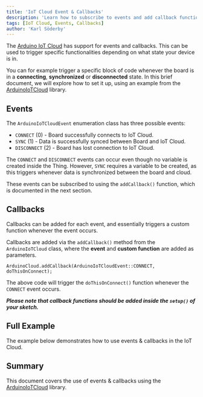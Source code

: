 ```yaml
---
title: 'IoT Cloud Event & Callbacks'
description: 'Learn how to subscribe to events and add callback functions.'
tags: [IoT Cloud, Events, Callbacks]
author: 'Karl Söderby'
---
```


The [Arduino IoT Cloud](https://create.arduino.cc/iot/) has support for events and callbacks. This can be used to trigger specific functionalities depending on what state your device is in. 

You can for example trigger a specific block of code whenever the board is in a **connecting**, **synchronized** or **disconnected** state. In this brief document, we will explore how to set it up, using an example from the [ArduinoIoTCloud](https://github.com/arduino-libraries/ArduinoIoTCloud/blob/master/examples/ArduinoIoTCloud-Callbacks/ArduinoIoTCloud-Callbacks.ino) library.   

## Events

The `ArduinoIoTCloudEvent` enumeration class has three possible events:
- `CONNECT` (0) - Board successfully connects to IoT Cloud.
- `SYNC` (1) - Data is successfully synced between Board and IoT Cloud.
- `DISCONNECT` (2) -  Board has lost connection to IoT Cloud.

The `CONNECT` and `DISCONNECT` events can occur even though no variable is created inside the Thing. However, `SYNC` requires a variable to be created, as this triggers whenever data is synchronized between the board and cloud.

These events can be subscribed to using the `addCallback()` function, which is documented in the next section.

## Callbacks

Callbacks can be added for each event, and essentially triggers a custom function whenever the event occurs.

Callbacks are added via the `addCallback()` method from the `ArduinoIoTCloud` class, where the **event** and **custom function** are added as parameters. 

```arduino
ArduinoCloud.addCallback(ArduinoIoTCloudEvent::CONNECT, doThisOnConnect);
```

The above code will trigger the `doThisOnConnect()`
function whenever the `CONNECT` event occurs.

***Please note that callback functions should be added inside the `setup()` of your sketch.***

## Full Example

The example below demonstrates how to use events & callbacks in the IoT Cloud. 

<CodeBlock url="https://github.com/arduino-libraries/ArduinoIoTCloud/blob/master/examples/ArduinoIoTCloud-Callbacks/ArduinoIoTCloud-Callbacks.ino" className="arduino"/>

## Summary

This document covers the use of events & callbacks using the [ArduinoIoTCloud](https://github.com/arduino-libraries/ArduinoIoTCloud) library.
